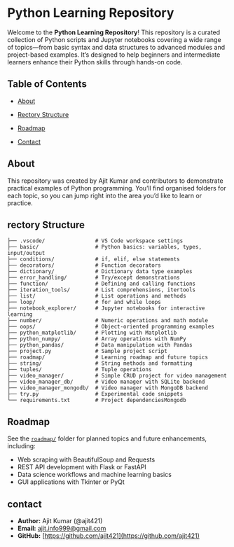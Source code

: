 # Python Learning Repository

Welcome to the **Python Learning Repository**! This repository is a curated collection of Python scripts and Jupyter notebooks covering a wide range of topics—from basic syntax and data structures to advanced modules and project-based examples. It’s designed to help beginners and intermediate learners enhance their Python skills through hands-on code.

## Table of Contents

- [About](#about)

- [Rectory Structure](#rectory-structure)

- [Roadmap](#roadmap)

- [Contact](#contact)

## About

This repository was created by Ajit Kumar and contributors to demonstrate practical examples of Python programming. You’ll find organised folders for each topic, so you can jump right into the area you’d like to learn or practice.



## rectory Structure

```
├── .vscode/                # VS Code workspace settings
├── basic/                  # Python basics: variables, types, input/output
├── conditions/             # if, elif, else statements
├── decorators/             # Function decorators
├── dictionary/             # Dictionary data type examples
├── error_handling/         # Try/except demonstrations
├── function/               # Defining and calling functions
├── iteration_tools/        # List comprehensions, itertools
├── list/                   # List operations and methods
├── loop/                   # for and while loops
├── notebook_explorer/      # Jupyter notebooks for interactive learning
├── number/                 # Numeric operations and math module
├── oops/                   # Object-oriented programming examples
├── python_matplotlib/      # Plotting with Matplotlib
├── python_numpy/           # Array operations with NumPy
├── python_pandas/          # Data manipulation with Pandas
├── project.py              # Sample project script
├── roadmap/                # Learning roadmap and future topics
├── string/                 # String methods and formatting
├── tuples/                 # Tuple operations
├── video_manager/          # Simple CRUD project for video management
├── video_manager_db/       # Video manager with SQLite backend
├── video_manager_mongodb/  # Video manager with MongoDB backend
├── try.py                  # Experimental code snippets
└── requirements.txt        # Project dependenciesMongodb
```

## Roadmap

See the [`roadmap/`](roadmap/) folder for planned topics and future enhancements, including:

- Web scraping with BeautifulSoup and Requests
- REST API development with Flask or FastAPI
- Data science workflows and machine learning basics
- GUI applications with Tkinter or PyQt



## contact

- **Author:** Ajit Kumar (@ajit421)
- **Email:** [ajit.info999@gmail.com](mailto\:ajit.kumar@example.com)
- **GitHub:** [https://github.com/ajit421](https://github.com/ajit421)

